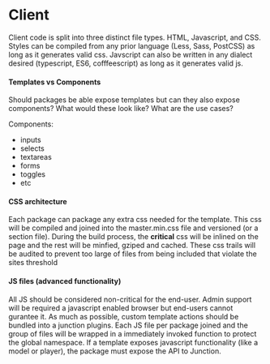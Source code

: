 Client
======

Client code is split into three distinct file types. HTML, Javascript, and CSS. Styles can be compiled from any prior language (Less, Sass, PostCSS) as long as it generates valid css. Javscript can also be written in any dialect desired (typescript, ES6, cofffeescript) as long as it generates valid js.

#### Templates vs Components

Should packages be able expose templates but can they also expose components? What would these look like? What are the use cases?

Components:

-	inputs
-	selects
-	textareas
-	forms
-	toggles
-	etc

#### CSS architecture

Each package can package any extra css needed for the template. This css will be compiled and joined into the master.min.css file and versioned (or a section file). During the build process, the **critical** css will be inlined on the page and the rest will be minfied, gziped and cached. These css trails will be audited to prevent too large of files from being included that violate the sites threshold

#### JS files (advanced functionality)

All JS should be considered non-critical for the end-user. Admin support will be required a javascript enabled browser but end-users cannot gurantee it. As much as possible, custom template actions should be bundled into a junction plugins. Each JS file per package joined and the group of files will be wrapped in a immediately invoked function to protect the global namespace. If a template exposes javascript functionality (like a model or player), the package must expose the API to Junction.
